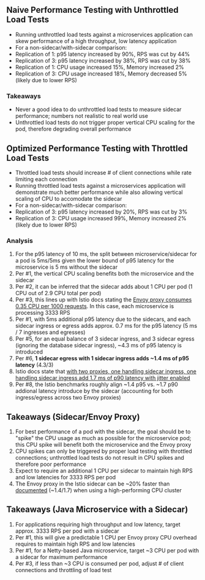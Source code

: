 
## Naive Performance Testing with Unthrottled Load Tests

* Running unthrottled load tests against a microservices application can skew performance of a high throughput, low latency application
* For a non-sidecar/with-sidecar comparison:
* Replication of 1: p95 latency increased by 90%, RPS was cut by 44%
* Replication of 3: p95 latency increased by 38%, RPS was cut by 38%
* Replication of 1: CPU usage increased 15%, Memory increased 2%
* Replication of 3: CPU usage increased 18%, Memory decreased 5% (likely due to lower RPS)

### Takeaways

* Never a good idea to do unthrottled load tests to measure sidecar performance; numbers not realistic to real world use
* Unthrottled load tests do not trigger proper vertical CPU scaling for the pod, therefore degrading overall performance

## Optimized Performance Testing with Throttled Load Tests

* Throttled load tests should increase # of client connections while rate limiting each connection
* Running throttled load tests against a microservices application will demonstrate much better performance while also allowing vertical scaling of CPU to accomodate the sidecar
* For a non-sidecar/with-sidecar comparison:
* Replication of 3: p95 latency increased by 20%, RPS was cut by 3%
* Replication of 3: CPU usage increased 99%, Memory increased 2% (likely due to lower RPS)

### Analysis

1. For the p95 latency of 10 ms, the split between microservice/sidecar for a pod is 5ms/5ms given the lower bound of p95 latency for the microservice is 5 ms without the sidecar
2. Per #1, the vertical CPU scaling benefits both the microservice and the sidecar
3. Per #2, it can be inferred that the sidecar adds about 1 CPU per pod (1 CPU out of 2.9 CPU total per pod)
4. Per #3, this lines up with Istio docs stating the [Envoy proxy consumes 0.35 CPU per 1000 requests](https://istio.io/latest/docs/ops/deployment/performance-and-scalability/). In this case, each microservice is processing 3333 RPS
5. Per #1, with 5ms additional p95 latency due to the sidecars, and each sidecar ingress or egress adds approx. 0.7 ms for the p95 latency (5 ms / 7 ingresses and egresses)
6. Per #5, for an equal balance of 3 sidecar ingress, and 3 sidecar egress (ignoring the database sidecar ingress), ~4.3 ms of p95 latency is introduced
7. Per #6, **1 sidecar egress with 1 sidecar ingress adds ~1.4 ms of p95 latency** (4.3/3)
8. Istio docs state that [with two proxies, one handling sidecar ingress, one handling sidecar ingress add 1.7 ms of p90 latency with jitter enabled](https://istio.io/latest/docs/ops/deployment/performance-and-scalability/)
9. Per #8, the Istio benchmarks roughly align ~1.4 p95 vs. ~1.7 p90 addional latency introduce by the sidecar (accounting for both ingress/egress across two Envoy proxies)

## Takeaways (Sidecar/Envoy Proxy)

1. For best performance of a pod with the sidecar, the goal should be to "spike" the CPU usage as much as possible for the microservice pod; this CPU spike will benefit both the microservice and the Envoy proxy
1. CPU spikes can only be triggered by proper load testing with throttled connections; unthrottled load tests do not result in CPU spikes and therefore poor performance
1. Expect to require an additional 1 CPU per sidecar to maintain high RPS and low latencies for 3333 RPS per pod
1. The Envoy proxy in the Istio sidecar can be ~20% faster than [documented](https://istio.io/latest/docs/ops/deployment/performance-and-scalability/) (~1.4/1.7) when using a high-performing CPU cluster

## Takeaways (Java Microservice with a Sidecar)

1. For applications requiring high throughput and low latency, target approx. 3333 RPS per pod with a sidecar
2. Per #1, this will give a predictable 1 CPU per Envoy proxy CPU overhead requires to maintain high RPS and low latencies 
3. Per #1, for a Netty-based Java microservice, target ~3 CPU per pod with a sidecar for maximum performance
4. Per #3, if less than ~3 CPU is consumed per pod, adjust # of client connections and throttling of load test
